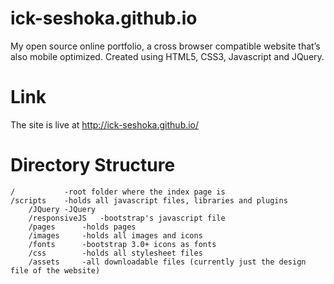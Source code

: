 ick-seshoka.github.io
=====================
My open source online portfolio, a cross browser compatible website that’s also mobile optimized.
Created using HTML5, CSS3, Javascript and JQuery.

Link
====
The site is live at http://ick-seshoka.github.io/

Directory Structure
===================

    /           -root folder where the index page is    
    /scripts    -holds all javascript files, libraries and plugins
        /JQuery -JQuery
        /responsiveJS   -bootstrap's javascript file
        /pages      -holds pages
        /images     -holds all images and icons
        /fonts      -bootstrap 3.0+ icons as fonts
        /css        -holds all stylesheet files
        /assets     -all downloadable files (currently just the design file of the website)
